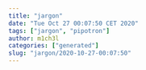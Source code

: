 ```yaml
---
title: "jargon"
date: "Tue Oct 27 00:07:50 CET 2020"
tags: ["jargon", "pipotron"]
author: m1ch3l
categories: ["generated"]
slug: "jargon/2020-10-27-00:07:50"
---
```



